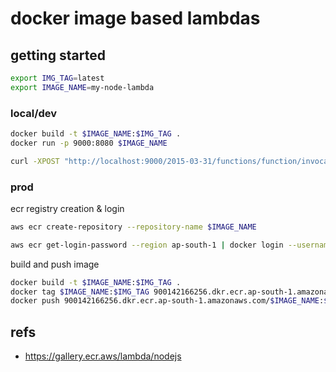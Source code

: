 # docker image based lambdas

## getting started

```sh
export IMG_TAG=latest
export IMAGE_NAME=my-node-lambda
```

### local/dev

```sh
docker build -t $IMAGE_NAME:$IMG_TAG .
docker run -p 9000:8080 $IMAGE_NAME
```

```sh
curl -XPOST "http://localhost:9000/2015-03-31/functions/function/invocations" -d '{"payload":"hello world!"}'
```

### prod

ecr registry creation & login
```sh
aws ecr create-repository --repository-name $IMAGE_NAME

aws ecr get-login-password --region ap-south-1 | docker login --username AWS --password-stdin 900142166256.dkr.ecr.ap-south-1.amazonaws.com
```

build and push image

```sh
docker build -t $IMAGE_NAME:$IMG_TAG .
docker tag $IMAGE_NAME:$IMG_TAG 900142166256.dkr.ecr.ap-south-1.amazonaws.com/$IMAGE_NAME:$IMG_TAG
docker push 900142166256.dkr.ecr.ap-south-1.amazonaws.com/$IMAGE_NAME:$IMG_TAG
```

## refs

- https://gallery.ecr.aws/lambda/nodejs
